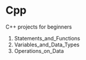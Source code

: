 # Cpp
C++ projects for beginners
1. Statements_and_Functions
2. Variables_and_Data_Types
3. Operations_on_Data
